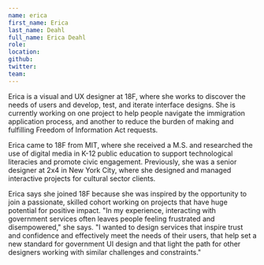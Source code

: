 ```yaml
---
name: erica
first_name: Erica
last_name: Deahl
full_name: Erica Deahl
role:
location:
github:
twitter:
team:
---
```


Erica is a visual and UX designer at 18F, where she works to discover the needs of users and develop, test, and iterate interface designs. She is currently working on one project to help people navigate the immigration application process, and another to reduce the burden of making and fulfilling Freedom of Information Act requests.

Erica came to 18F from MIT, where she received a M.S. and researched the use of digital media in K-12 public education to support technological literacies and promote civic engagement. Previously, she was a senior designer at 2x4 in New York City, where she designed and managed interactive projects for cultural sector clients.

Erica says she joined 18F because she was inspired by the opportunity to join a passionate, skilled cohort working on projects that have huge potential for positive impact. "In my experience, interacting with government services often leaves people feeling frustrated and disempowered," she says. "I wanted to design services that inspire trust and confidence and effectively meet the needs of their users, that help set a new standard for government UI design and that light the path for other designers working with similar challenges and constraints."

